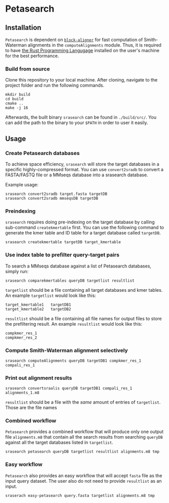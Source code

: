 # Petasearch

## Installation

`Petasearch` is dependent on [`block-aligner`](https://github.com/Daniel-Liu-c0deb0t/block-aligner) for fast computation
of Smith-Waterman alignments in the `computeAlignments` module. Thus, it is required to have [the Rust Programming 
Langugage](https://www.rust-lang.org/) installed on the user's machine for the best performance.

### Build from source

Clone this repository to your local machine. After cloning, navigate to the project folder and run the following commands.

```shell
mkdir build
cd build
cmake ..
make -j 16
```

Afterwards, the built binary `srasearch` can be found in `./build/src/`. You can add the path to the binary to your `$PATH`
in order to user it easily.

## Usage

### Create Petasearch databases

To achieve space efficiency, `srasearch` will store the target databases in a specific highly-compressed format. You can use `convert2sradb` to convert a FASTA/FASTQ file or a MMseqs database into a srasearch database.

Example usage:

```shell
srasearch convert2sradb target.fasta targetDB
srasearch convert2sradb mmseqsDB targetDB
```

### Preindexing

`srasearch` requires doing pre-indexing on the target database by calling sub-command
`createkmertable` first. You can use the following command to generate the kmer table and ID table for a target
database called `targetDB`.

```shell
srasearch createkmertable targetDB target_kmertable
```

### Use index table to prefilter query-target pairs

To search a MMseqs database against a list of Petasearch databases, simply run:

```shell
srasearch comparekmertables queryDB targetlist resultlist
```

`targetlist` should be a file containing all target databases and kmer tables. An example `targetlist` would look
like this:

```text
target_kmertable1   targetDB1
target_kmertable2   targetDB2
```

`resultlist` should be a file containing all file names for output files to store the prefiltering result. An example
`resultlist` would look like this:

```text
compkmer_res_1
compkmer_res_2
```

### Compute Smith-Waterman alignment selectively

```shell
srasearch computeAlignments queryDB targetDB1 compkmer_res_1 compali_res_1
```

### Print out alignment results

```shell
srasearch convertsraalis queryDB targetDB1 compali_res_1 alignments_1.m8
```

`resultlist` should be a file with the *same* amount of entries of `targetlist`. Those are the file names

### Combined workflow

`Petasearch` provides a combined workflow that will produce only one output file `alignments.m8` that contain all the 
search results from searching `queryDB` against all the target databases listed in `targetlist`.

```shell
srasearch petasearch queryDB targetlist resultlist alignments.m8 tmp
```
### Easy workflow

`Petasearch` also provides an easy workflow that will accept `fasta` file as the input query dataset. The user also do
not need to provide `resultlist` as an input.

```shell
sraserach easy-petasearch query.fasta targetlist alignments.m8 tmp
```

